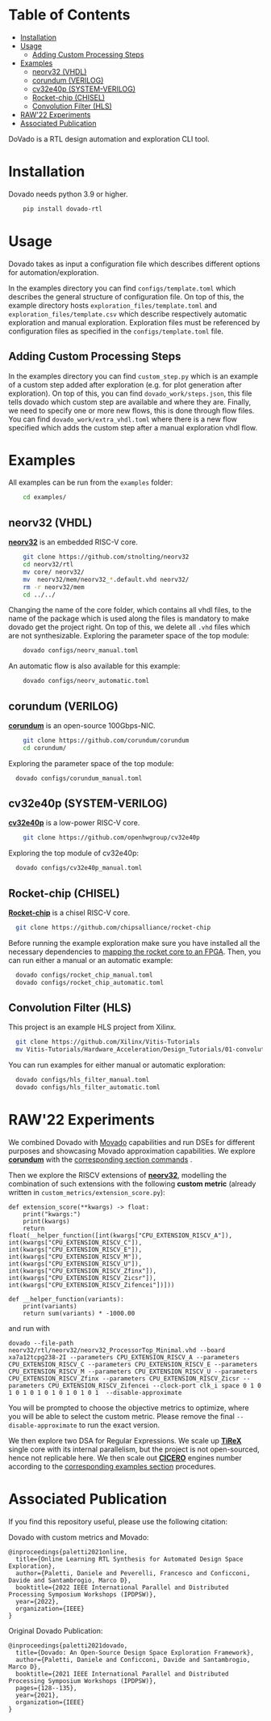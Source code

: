 
# Table of Contents

- [Installation](#installation)
- [Usage](#usage)
  * [Adding Custom Processing Steps](#adding-custom-processing-steps)
- [Examples](#examples)
  * [neorv32 (VHDL)](#neorv32--vhdl-)
  * [corundum (VERILOG)](#corundum--verilog-)
  * [cv32e40p (SYSTEM-VERILOG)](#cv32e40p--system-verilog-)
  * [Rocket-chip (CHISEL)](#rocket-chip--chisel-)
  * [Convolution Filter (HLS)](#convolution-filter--hls-)
- [RAW'22 Experiments](#raw-22-experiments)
- [Associated Publication](#associated-publication)

DoVado is a RTL design automation and exploration CLI tool.


<a id="installation"></a>

# Installation
Dovado needs python 3.9 or higher.

``` sh
    pip install dovado-rtl
```


<a id="usage"></a>

# Usage
Dovado takes as input a configuration file which describes different options for automation/exploration.

In the examples directory you can find `configs/template.toml` which describes the general structure of configuration file. On top of this, the example directory hosts `exploration_files/template.toml` and `exploration_files/template.csv` which describe respectively automatic exploration and manual exploration. Exploration files must be referenced by configuration files as specified in the `configs/template.toml` file.

<a id="custom-step"></a>
## Adding Custom Processing Steps
In the examples directory you can find `custom_step.py` which is an example of a custom step added after exploration (e.g. for plot generation after exploration). On top of this, you can find `dovado_work/steps.json`, this file tells dovado which custom step are available and where they are. Finally, we need to specify one or more new flows, this is done through flow files. You can find `dovado_work/extra_vhdl.toml` where there is a new flow specified which adds the custom step after a manual exploration vhdl flow.


<a id="examples"></a>

# Examples
All examples can be run from the `examples` folder:

``` sh
    cd examples/
```


<a id="orgcb021dc"></a>

## neorv32 (VHDL)
[**neorv32**](https://github.com/stnolting/neorv32) is an embedded RISC-V core.

``` sh
    git clone https://github.com/stnolting/neorv32
    cd neorv32/rtl
    mv core/ neorv32/
    mv  neorv32/mem/neorv32_*.default.vhd neorv32/
    rm -r neorv32/mem
    cd ../../
```


Changing the name of the core folder, which contains all vhdl files, to the name of the package which is used along the files is mandatory to make dovado get the project right. On top of this, we delete all `.vhd`  files which are not synthesizable.
Exploring the parameter space of the top module:

``` sh
    dovado configs/neorv_manual.toml
```

An automatic flow is also available for this example:

``` sh
    dovado configs/neorv_automatic.toml
```



<a id="org9b66d30"></a>

## corundum (VERILOG)
[**corundum**](https://ieeexplore.ieee.org/abstract/document/9114811) is an open-source 100Gbps-NIC.

``` sh
    git clone https://github.com/corundum/corundum
    cd corundum/
```


Exploring the parameter space of the top module:

``` sh
  dovado configs/corundum_manual.toml
```


<a id="orgbda061b"></a>

## cv32e40p (SYSTEM-VERILOG)
[**cv32e40p**](https://ieeexplore.ieee.org/document/8106976/) is a low-power RISC-V core.


``` sh
    git clone https://github.com/openhwgroup/cv32e40p
```

Exploring the top module of cv32e40p:
``` sh
  dovado configs/cv32e40p_manual.toml

```


<a id="rocket-chip"></a>
## Rocket-chip (CHISEL)
[**Rocket-chip**](https://www2.eecs.berkeley.edu/Pubs/TechRpts/2016/EECS-2016-17.html) is a chisel RISC-V core.

``` sh
  git clone https://github.com/chipsalliance/rocket-chip
```

Before running the example exploration make sure you have installed all the necessary dependencies to [mapping the rocket core to an FPGA](https://github.com/chipsalliance/rocket-chip#fpga). Then, you can run either a manual or an automatic example:

``` sh
  dovado configs/rocket_chip_manual.toml
  dovado configs/rocket_chip_automatic.toml
```

<a id="convolution"></a>

## Convolution Filter (HLS)
This project is an example HLS project from Xilinx.

``` sh
  git clone https://github.com/Xilinx/Vitis-Tutorials
  mv Vitis-Tutorials/Hardware_Acceleration/Design_Tutorials/01-convolution-tutorial .
```

You can run examples for either manual or automatic exploration:

``` sh
  dovado configs/hls_filter_manual.toml
  dovado configs/hls_filter_automatic.toml
```

<a id="raw22experiments"></a>

# RAW'22 Experiments

We combined Dovado with [Movado](https://github.com/DPaletti/movado) capabilities and run DSEs for different purposes and showcasing Movado approximation capabilities.
We explore [**corundum**](https://ieeexplore.ieee.org/abstract/document/9114811) with the [corresponding section commands](#org9b66d30) .

Then we explore the RISCV extensions of [**neorv32**](https://github.com/stnolting/neorv32), modelling the combination of such extensions with the following **custom metric** (already written in `custom_metrics/extension_score.py`):

```
def extension_score(**kwargs) -> float:
	print("kwargs:")
	print(kwargs)
	return float(__helper_function([int(kwargs["CPU_EXTENSION_RISCV_A"]), int(kwargs["CPU_EXTENSION_RISCV_C"]), int(kwargs["CPU_EXTENSION_RISCV_E"]), int(kwargs["CPU_EXTENSION_RISCV_M"]), int(kwargs["CPU_EXTENSION_RISCV_U"]), int(kwargs["CPU_EXTENSION_RISCV_Zfinx"]), int(kwargs["CPU_EXTENSION_RISCV_Zicsr"]), int(kwargs["CPU_EXTENSION_RISCV_Zifencei"])]))

def __helper_function(variants):
	print(variants)
	return sum(variants) * -1000.00
```

and run with 

    dovado --file-path neorv32/rtl/neorv32/neorv32_ProcessorTop_Minimal.vhd --board xa7a12tcpg238-2I --parameters CPU_EXTENSION_RISCV_A --parameters CPU_EXTENSION_RISCV_C --parameters CPU_EXTENSION_RISCV_E --parameters CPU_EXTENSION_RISCV_M --parameters CPU_EXTENSION_RISCV_U --parameters CPU_EXTENSION_RISCV_Zfinx --parameters CPU_EXTENSION_RISCV_Zicsr --parameters CPU_EXTENSION_RISCV_Zifencei --clock-port clk_i space 0 1 0 1 0 1 0 1 0 1 0 1 0 1 0 1  --disable-approximate

You will be prompted to choose the objective metrics to optimize, where you will be able to select the custom metric. Please remove the final `--disable-approximate` to run the exact version.


We then explore two DSA for Regular Expressions. We scale up [**TiReX**](https://ieeexplore.ieee.org/abstract/document/8425395) single core with its internal parallelism, but the project is not open-sourced, hence not replicable here. We then scale out [**CICERO**](https://dl.acm.org/doi/abs/10.1145/3476982) engines number according to the [corresponding examples section](#cicero) procedures.

<a id="paper_ref"></a>
# Associated Publication

If you find this repository useful, please use the following citation:

Dovado with custom metrics and Movado:
```
@inproceedings{paletti2021online,
  title={Online Learning RTL Synthesis for Automated Design Space Exploration},
  author={Paletti, Daniele and Peverelli, Francesco and Conficconi, Davide and Santambrogio, Marco D},
  booktitle={2022 IEEE International Parallel and Distributed Processing Symposium Workshops (IPDPSW)},
  year={2022},
  organization={IEEE}
}
```

Original Dovado Publication:
```
@inproceedings{paletti2021dovado,
  title={Dovado: An Open-Source Design Space Exploration Framework},
  author={Paletti, Daniele and Conficconi, Davide and Santambrogio, Marco D},
  booktitle={2021 IEEE International Parallel and Distributed Processing Symposium Workshops (IPDPSW)},
  pages={128--135},
  year={2021},
  organization={IEEE}
}
```
